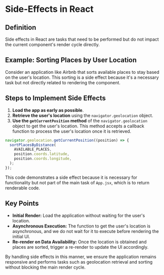 # Side-Effects in React

## Definition

Side effects in React are tasks that need to be performed but do not impact the current component's render cycle directly.

## Example: Sorting Places by User Location

Consider an application like Airbnb that sorts available places to stay based on the user's location. This sorting is a side effect because it's a necessary task but not directly related to rendering the component.

## Steps to Implement Side Effects

1. **Load the app as early as possible**.
2. **Retrieve the user's location** using the `navigator.geolocation` object.
3. **Use the `getCurrentPosition` method** of the `navigator.geolocation` object to get the user's location. This method accepts a callback function to process the user's location once it is retrieved.

```javascript
navigator.geolocation.getCurrentPosition((position) => {
  sortPlacesByDistance(
    AVAILABLE_PLACES,
    position.coords.latitude,
    position.coords.longitude,
  );
});
```

This code demonstrates a side effect because it is necessary for functionality but not part of the main task of `App.jsx`, which is to return renderable code.

## Key Points

- **Initial Render:** Load the application without waiting for the user's location.
- **Asynchronous Execution:** The function to get the user's location is asynchronous, and we do not wait for it to execute before rendering the initial UI.
- **Re-render on Data Availability:** Once the location is obtained and places are sorted, trigger a re-render to update the UI accordingly.

By handling side effects in this manner, we ensure the application remains responsive and performs tasks such as geolocation retrieval and sorting without blocking the main render cycle.
